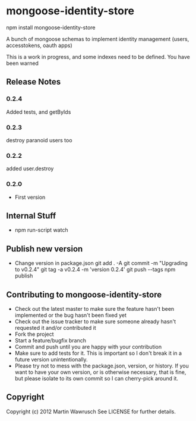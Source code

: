 mongoose-identity-store
===========================

npm install mongoose-identity-store

A bunch of mongoose schemas to implement identity management (users, accesstokens, oauth apps)

This is a work in progress, and some indexes need to be defined. You have been warned

## Release Notes

### 0.2.4
Added tests, and getByIds

### 0.2.3
destroy paranoid users too

### 0.2.2
added user.destroy

### 0.2.0
* First version

## Internal Stuff

* npm run-script watch

## Publish new version

* Change version in package.json
git add . -A
git commit -m "Upgrading to v0.2.4"
git tag -a v0.2.4 -m 'version 0.2.4'
git push --tags
npm publish

## Contributing to mongoose-identity-store
 
* Check out the latest master to make sure the feature hasn't been implemented or the bug hasn't been fixed yet
* Check out the issue tracker to make sure someone already hasn't requested it and/or contributed it
* Fork the project
* Start a feature/bugfix branch
* Commit and push until you are happy with your contribution
* Make sure to add tests for it. This is important so I don't break it in a future version unintentionally.
* Please try not to mess with the package.json, version, or history. If you want to have your own version, or is otherwise necessary, that is fine, but please isolate to its own commit so I can cherry-pick around it.

## Copyright

Copyright (c) 2012 Martin Wawrusch See LICENSE for
further details.


